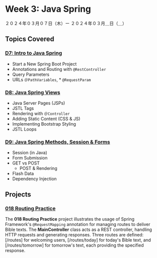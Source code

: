 # Week 3: Java Spring

２０２４年０３月０７日（木）ー ２０２４年０３月＿日（＿）

## Topics Covered

### [D7: Intro to Java Spring](Lecture-Code/D7-Spring_Intro/)
- Start a New Spring Boot Project
- Annotations and Routing with `@RestController`
- Query Parameters
- URLs `＠PathVariables`, * `@RequestParam`

### [D8: Java Spring Views](Lecture-Code/D8-Spring_Views/)
- Java Server Pages (JSPs)
- JSTL Tags
- Rendering with `＠Controller`
- Adding Static Content (CSS & JS)
- Implementing Bootstrap Styling
- JSTL Loops

### [D9: Java Spring Methods, Session & Forms](Lecture-Code/D9-Spring-Methods-Forms-Session/)
- Session (in Java)
- Form Submission
- GET vs POST
    - POST & Rendering
- Flash Data
- Dependency Injection


## Projects

### [018 Routing Practice](018-Routing_Practice/)

The **018 Routing Practice** project illustrates the usage of Spring Framework's `@RequestMapping` annotation for managing routes to deliver Bible texts. The **MainController** class acts as a REST controller, handling HTTP requests and generating responses. Three routes are defined: [/routes] for welcoming users, [/routes/today] for today's Bible text, and [/routes/tomorrow] for tomorrow's text, each providing the specified response.